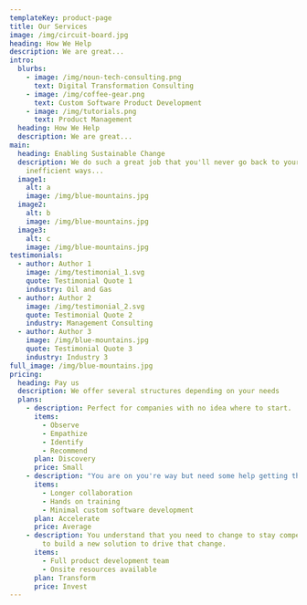 ```yaml
---
templateKey: product-page
title: Our Services
image: /img/circuit-board.jpg
heading: How We Help
description: We are great...
intro:
  blurbs:
    - image: /img/noun-tech-consulting.png
      text: Digital Transformation Consulting
    - image: /img/coffee-gear.png
      text: Custom Software Product Development
    - image: /img/tutorials.png
      text: Product Management
  heading: How We Help
  description: We are great...
main:
  heading: Enabling Sustainable Change
  description: We do such a great job that you'll never go back to your old
    inefficient ways...
  image1:
    alt: a
    image: /img/blue-mountains.jpg
  image2:
    alt: b
    image: /img/blue-mountains.jpg
  image3:
    alt: c
    image: /img/blue-mountains.jpg
testimonials:
  - author: Author 1
    image: /img/testimonial_1.svg
    quote: Testimonial Quote 1
    industry: Oil and Gas
  - author: Author 2
    image: /img/testimonial_2.svg
    quote: Testimonial Quote 2
    industry: Management Consulting
  - author: Author 3
    image: /img/blue-mountains.jpg
    quote: Testimonial Quote 3
    industry: Industry 3
full_image: /img/blue-mountains.jpg
pricing:
  heading: Pay us
  description: We offer several structures depending on your needs
  plans:
    - description: Perfect for companies with no idea where to start.
      items:
        - Observe
        - Empathize
        - Identify
        - Recommend
      plan: Discovery
      price: Small
    - description: "You are on you're way but need some help getting there. "
      items:
        - Longer collaboration
        - Hands on training
        - Minimal custom software development
      plan: Accelerate
      price: Average
    - description: You understand that you need to change to stay competitive and want
        to build a new solution to drive that change.
      items:
        - Full product development team
        - Onsite resources available
      plan: Transform
      price: Invest
---
```

